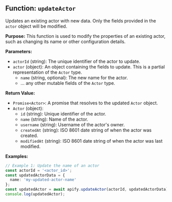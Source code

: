 ## Function: `updateActor`

Updates an existing actor with new data. Only the fields provided in the `actor` object will be modified.

**Purpose:**
This function is used to modify the properties of an existing actor, such as changing its name or other configuration details.

**Parameters:**
- `actorId` (string): The unique identifier of the actor to update.
- `actor` (object): An object containing the fields to update. This is a partial representation of the `Actor` type.
  - `name` (string, optional): The new name for the actor.
  - ... any other mutable fields of the `Actor` type.

**Return Value:**
- `Promise<Actor>`: A promise that resolves to the updated `Actor` object.
- `Actor` (object):
  - `id` (string): Unique identifier of the actor.
  - `name` (string): Name of the actor.
  - `username` (string): Username of the actor's owner.
  - `createdAt` (string): ISO 8601 date string of when the actor was created.
  - `modifiedAt` (string): ISO 8601 date string of when the actor was last modified.

**Examples:**

```typescript
// Example 1: Update the name of an actor
const actorId = '<actor_id>';
const updatedActorData = {
  name: 'my-updated-actor-name'
};
const updatedActor = await apify.updateActor(actorId, updatedActorData);
console.log(updatedActor);
```